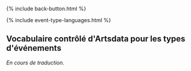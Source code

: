 <p>{% include back-button.html %}</p>
{% include event-type-languages.html %}

## Vocabulaire contrôlé d'Artsdata pour les types d'événements

_En cours de traduction._

